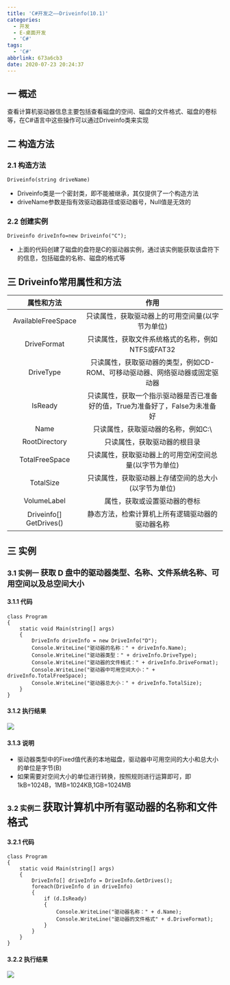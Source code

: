 ```yaml
---
title: 'C#开发之——Driveinfo(10.1)'
categories:
  - 开发
  - E-桌面开发
  - 'C#'
tags:
  - 'C#'
abbrlink: 673a6cb3
date: 2020-07-23 20:24:37
---
```

## 一 概述

查看计算机驱动器信息主要包括查看磁盘的空间、磁盘的文件格式、磁盘的卷标等，在C#语言中这些操作可以通过Driveinfo类来实现

<!--more-->
## 二  构造方法

### 2.1 构造方法

```
Driveinfo(string driveName)
```

* Driveinfo类是一个密封类，即不能被继承，其仅提供了一个构造方法
* driveName参数是指有效驱动器路径或驱动器号，Null值是无效的

### 2.2 创建实例

```
Driveinfo driveInfo=new Driveinfo("C");
```

* 上面的代码创建了磁盘的盘符是C的驱动器实例，通过该实例能获取该盘符下的信息，包括磁盘的名称、磁盘的格式等

## 三 Driveinfo常用属性和方法

|       属性和方法        |                             作用                             |
| :---------------------: | :----------------------------------------------------------: |
|   AvailableFreeSpace    |       只读属性，获取驱动器上的可用空间量(以字节为单位)       |
|       DriveFormat       |      只读属性，获取文件系统格式的名称，例如NTFS或FAT32       |
|        DriveType        | 只读属性，获取驱动器的类型，例如CD-ROM、可移动驱动器、网络驱动器或固定驱动器 |
|         IsReady         | 只读属性，获取一个指示驱动器是否已准备好的值，True为准备好了，False为未准备好 |
|          Name           |             只读属性，获取驱动器的名称，例如C:\              |
|      RootDirectory      |                 只读属性，获取驱动器的根目录                 |
|     TotalFreeSpace      |    只读属性，获取驱动器上的可用空闲空间总量(以字节为单位)    |
|        TotalSize        |     只读属性，获取驱动器上存储空间的总大小(以字节为单位)     |
|       VolumeLabel       |                 属性，获取或设置驱动器的卷标                 |
| Driveinfo[] GetDrives() |       静态方法，检索计算机上所有逻辑驱动器的驱动器名称       |

## 三 实例

### 3.1 实例一 <font size=4.5> 获取 D 盘中的驱动器类型、名称、文件系统名称、可用空间以及总空间大小 </font>

#### 3.1.1 代码

```
class Program
{
    static void Main(string[] args)
    {
        DriveInfo driveInfo = new DriveInfo("D");
        Console.WriteLine("驱动器的名称：" + driveInfo.Name);
        Console.WriteLine("驱动器类型：" + driveInfo.DriveType);
        Console.WriteLine("驱动器的文件格式：" + driveInfo.DriveFormat);
        Console.WriteLine("驱动器中可用空间大小：" + driveInfo.TotalFreeSpace);
        Console.WriteLine("驱动器总大小：" + driveInfo.TotalSize);
    }
}
```

#### 3.1.2 执行结果
![][1]

#### 3.1.3 说明

* 驱动器类型中的Fixed值代表的本地磁盘，驱动器中可用空间的大小和总大小的单位是字节(B)
* 如果需要对空间大小的单位进行转换，按照规则进行运算即可，即1kB=1024B，1MB=1024KB,1GB=1024MB

### 3.2 实例二 <font size=5> 获取计算机中所有驱动器的名称和文件格式 </font>

#### 3.2.1 代码

```
class Program
{
    static void Main(string[] args)
    {
        DriveInfo[] driveInfo = DriveInfo.GetDrives();
        foreach(DriveInfo d in driveInfo)
        {
            if (d.IsReady)
            {
                Console.WriteLine("驱动器名称：" + d.Name);
                Console.WriteLine("驱动器的文件格式" + d.DriveFormat);
            }
        }
    }
}
```

#### 3.2.2 执行结果
![][2]



[1]:https://raw.githubusercontent.com/PGzxc/CDN/master/blog-image/csharp-file-driveinfo-d.png
[2]:https://raw.githubusercontent.com/PGzxc/CDN/master/blog-image/csharp-file-driveinfo-all.png
